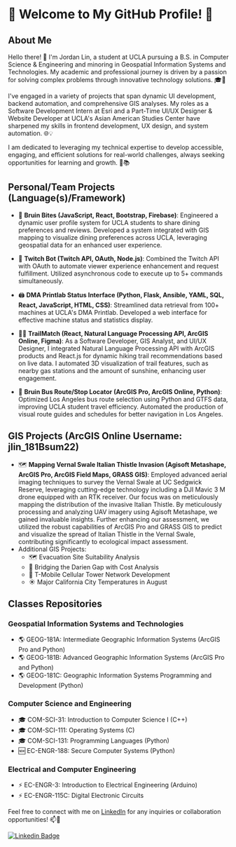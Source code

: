 # 🌟 Welcome to My GitHub Profile! 🌟

## About Me

Hello there! 👋 I'm Jordan Lin, a student at UCLA pursuing a B.S. in Computer Science & Engineering and minoring in Geospatial Information Systems and Technologies. My academic and professional journey is driven by a passion for solving complex problems through innovative technology solutions. 🎓🚀

I've engaged in a variety of projects that span dynamic UI development, backend automation, and comprehensive GIS analyses. My roles as a Software Development Intern at Esri and a Part-Time UI/UX Designer & Website Developer at UCLA's Asian American Studies Center have sharpened my skills in frontend development, UX design, and system automation. 🌐💡

I am dedicated to leveraging my technical expertise to develop accessible, engaging, and efficient solutions for real-world challenges, always seeking opportunities for learning and growth. 🌟📚

## Personal/Team Projects (Language(s)/Framework)

- 🍔 **Bruin Bites (JavaScript, React, Bootstrap, Firebase)**: Engineered a dynamic user profile system for UCLA students to share dining preferences and reviews. Developed a system integrated with GIS mapping to visualize dining preferences across UCLA, leveraging geospatial data for an enhanced user experience.

- 💬 **Twitch Bot (Twitch API, OAuth, Node.js)**: Combined the Twitch API with OAuth to automate viewer experience enhancement and request fulfillment. Utilized asynchronous code to execute up to 5+ commands simultaneously.

- 🖨️ **DMA Printlab Status Interface (Python, Flask, Ansible, YAML, SQL, React, JavaScript, HTML, CSS)**: Streamlined data retrieval from 100+ machines at UCLA's DMA Printlab. Developed a web interface for effective machine status and statistics display.

- 🚶‍♂️ **TrailMatch (React, Natural Language Processing API, ArcGIS Online, Figma)**: As a Software Developer, GIS Analyst, and UI/UX Designer, I integrated Natural Language Processing API with ArcGIS products and React.js for dynamic hiking trail recommendations based on live data. I automated 3D visualization of trail features, such as nearby gas stations and the amount of sunshine, enhancing user engagement.

- 🚌 **Bruin Bus Route/Stop Locator (ArcGIS Pro, ArcGIS Online, Python)**: Optimized Los Angeles bus route selection using Python and GTFS data, improving UCLA student travel efficiency. Automated the production of visual route guides and schedules for better navigation in Los Angeles.
## GIS Projects (ArcGIS Online Username: jlin_181Bsum22)
- 🗺️ **Mapping Vernal Swale Italian Thistle Invasion (Agisoft Metashape, ArcGIS Pro, ArcGIS Field Maps, GRASS GIS)**: Employed advanced aerial imaging techniques to survey the Vernal Swale at UC Sedgwick Reserve, leveraging cutting-edge technology including a DJI Mavic 3 M drone equipped with an RTK receiver. Our focus was on meticulously mapping the distribution of the invasive Italian Thistle. By meticulously processing and analyzing UAV imagery using Agisoft Metashape, we gained invaluable insights. Further enhancing our assessment, we utilized the robust capabilities of ArcGIS Pro and GRASS GIS to predict and visualize the spread of Italian Thistle in the Vernal Swale, contributing significantly to ecological impact assessment.
- Additional GIS Projects:
  - 🗺️ Evacuation Site Suitability Analysis
  - 🌉 Bridging the Darien Gap with Cost Analysis
  - 📶 T-Mobile Cellular Tower Network Development
  - ☀️ Major California City Temperatures in August

## Classes Repositories

### Geospatial Information Systems and Technologies

- 🌎 GEOG-181A: Intermediate Geographic Information Systems (ArcGIS Pro and Python)
- 🌎 GEOG-181B: Advanced Geographic Information Systems (ArcGIS Pro and Python)
- 🌎 GEOG-181C: Geographic Information Systems Programming and Development (Python)

### Computer Science and Engineering

- 🎓 COM-SCI-31: Introduction to Computer Science I (C++)
- 🎓 COM-SCI-111: Operating Systems (C)
- 🎓 COM-SCI-131: Programming Languages (Python)
- 🆕 EC-ENGR-188: Secure Computer Systems (Python)

### Electrical and Computer Engineering

- ⚡ EC-ENGR-3: Introduction to Electrical Engineering (Arduino)
- ⚡ EC-ENGR-115C: Digital Electronic Circuits

Feel free to connect with me on [LinkedIn](https://www.linkedin.com/in/jordanlin2003) for any inquiries or collaboration opportunities! 📫🤝

[![Linkedin Badge](https://img.shields.io/badge/-JordanLin-blue?style=flat-square&logo=Linkedin&logoColor=white&link=https://www.linkedin.com/in/jordanlin2003/)](https://www.linkedin.com/in/jordanlin2003/)
